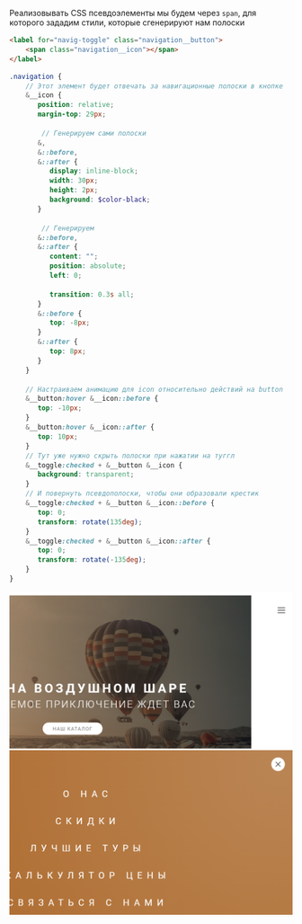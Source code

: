 
Реализовывать CSS псевдоэлементы мы будем через `span`, для которого зададим стили, которые сгенерируют нам полоски

```HTML
<label for="navig-toggle" class="navigation__button">  
    <span class="navigation__icon"></span>  
</label>
```
```SCSS
.navigation {
	// Этот элемент будет отвечать за навигационные полоски в кнопке  
	&__icon {  
	   position: relative;  
	   margin-top: 29px;  
	
		// Генерируем сами полоски
	   &,  
	   &::before,  
	   &::after {  
	      display: inline-block;  
	      width: 30px;  
	      height: 2px;  
	      background: $color-black;  
	   }  
	
		// Генерируем 
	   &::before,  
	   &::after {  
	      content: "";  
	      position: absolute;  
	      left: 0;  
	  
	      transition: 0.3s all;  
	   }  
	   &::before {  
	      top: -8px;  
	   }  
	   &::after {  
	      top: 8px;  
	   }
	}  
	  
	// Настраиваем анимацию для icon относительно действий на button  
	&__button:hover &__icon::before {  
	   top: -10px;  
	}  
	&__button:hover &__icon::after {  
	   top: 10px;  
	}  
	// Тут уже нужно скрыть полоски при нажатии на туггл  
	&__toggle:checked + &__button &__icon {  
	   background: transparent;  
	}  
	// И повернуть псевдополоски, чтобы они образовали крестик  
	&__toggle:checked + &__button &__icon::before {  
	   top: 0;  
	   transform: rotate(135deg);  
	}  
	&__toggle:checked + &__button &__icon::after {  
	   top: 0;  
	   transform: rotate(-135deg);  
	}
}

```

![](_png/Pasted%20image%2020221016112854.png)
![](_png/Pasted%20image%2020221016112856.png)